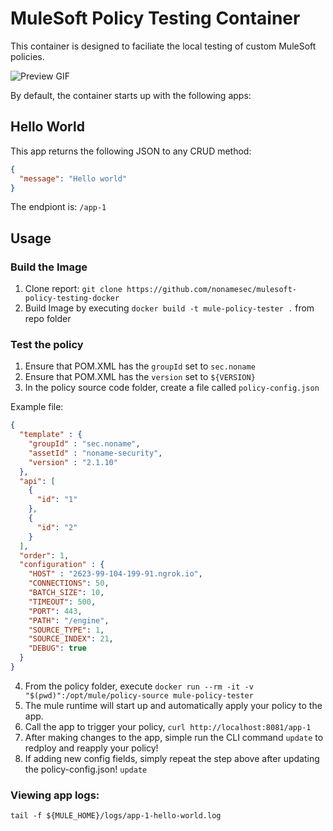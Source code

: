 # MuleSoft Policy Testing Container

This container is designed to faciliate the local testing of custom MuleSoft policies.

![Preview GIF](./.images/preview.gif)

By default, the container starts up with the following apps:

## Hello World

This app returns the following JSON to any CRUD method:

```json
{
  "message": "Hello world"
}
```

The endpiont is: `/app-1`

## Usage

### Build the Image
1. Clone report: `git clone https://github.com/nonamesec/mulesoft-policy-testing-docker`
2. Build Image by executing `docker build -t mule-policy-tester .` from repo folder

### Test the policy
1. Ensure that POM.XML has the `groupId` set to `sec.noname`
2. Ensure that POM.XML has the `version` set to `${VERSION}`
3. In the policy source code folder, create a file called `policy-config.json`

Example file:
```json
{
  "template" : {
    "groupId" : "sec.noname",
    "assetId" : "noname-security",
    "version" : "2.1.10"
  },
  "api": [
    {
      "id": "1"
    },
    {
      "id": "2"
    }
  ],
  "order": 1,
  "configuration" : {
    "HOST" : "2623-99-104-199-91.ngrok.io",
    "CONNECTIONS": 50,
    "BATCH_SIZE": 10,
    "TIMEOUT": 500,
    "PORT": 443,
    "PATH": "/engine",
    "SOURCE_TYPE": 1,
    "SOURCE_INDEX": 21,
    "DEBUG": true
  }
}
```

4. From the policy folder, execute `docker run --rm -it -v "$(pwd)":/opt/mule/policy-source mule-policy-tester`
5. The mule runtime will start up and automatically apply your policy to the app.
6. Call the app to trigger your policy, `curl http://localhost:8081/app-1`
7. After making changes to the app, simple run the CLI command `update` to redploy and reapply your policy!
8. If adding new config fields, simply repeat the step above after updating the policy-config.json! `update`

### Viewing app logs:

`tail -f ${MULE_HOME}/logs/app-1-hello-world.log`